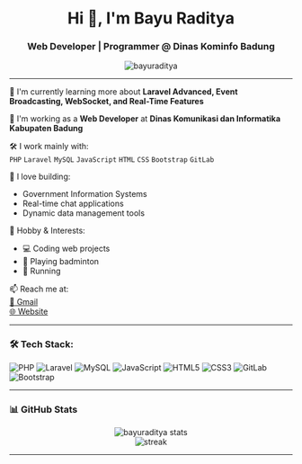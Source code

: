 <h1 align="center">Hi 👋, I'm Bayu Raditya</h1>
<h3 align="center">Web Developer | Programmer @ Dinas Kominfo Badung</h3>

<p align="center">
  <img src="https://komarev.com/ghpvc/?username=bayuraditya&label=Profile%20views&color=0e75b6&style=flat" alt="bayuraditya" />
</p>

---

🌱 I'm currently learning more about **Laravel Advanced, Event Broadcasting, WebSocket, and Real-Time Features**

💼 I'm working as a **Web Developer** at **Dinas Komunikasi dan Informatika Kabupaten Badung**

🛠 I work mainly with:  
`PHP` `Laravel` `MySQL` `JavaScript` `HTML` `CSS` `Bootstrap` `GitLab`

👯 I love building:  
- Government Information Systems  
- Real-time chat applications  
- Dynamic data management tools  

🎯 Hobby & Interests:  
- 💻 Coding web projects
- 🏸 Playing badminton   
- 🏃 Running

📫 Reach me at:  
[📧 Gmail](mailto:bayuraditya@gmail.com)  
[🌐 Website](https://bayuraditya.github.io)

---

### 🛠️ Tech Stack:
![PHP](https://img.shields.io/badge/PHP-777BB4?style=for-the-badge&logo=php&logoColor=white)
![Laravel](https://img.shields.io/badge/Laravel-FF2D20?style=for-the-badge&logo=laravel&logoColor=white)
![MySQL](https://img.shields.io/badge/MySQL-005C84?style=for-the-badge&logo=mysql&logoColor=white)
![JavaScript](https://img.shields.io/badge/JavaScript-F0DB4F?style=for-the-badge&logo=javascript&logoColor=black)
![HTML5](https://img.shields.io/badge/HTML5-E34C26?style=for-the-badge&logo=html5&logoColor=white)
![CSS3](https://img.shields.io/badge/CSS3-1572B6?style=for-the-badge&logo=css3&logoColor=white)
![GitLab](https://img.shields.io/badge/GitLab-FC6D26?style=for-the-badge&logo=gitlab&logoColor=white)
![Bootstrap](https://img.shields.io/badge/Bootstrap-563D7C?style=for-the-badge&logo=bootstrap&logoColor=white)

---

### 📊 GitHub Stats
<p align="center">
  <img src="https://github-readme-stats.vercel.app/api?username=bayuraditya&show_icons=true&theme=radical" alt="bayuraditya stats"/>
  <br/>
  <img src="https://github-readme-streak-stats.herokuapp.com/?user=bayuraditya&theme=radical" alt="streak"/>
</p>

---

<!--
**bayuraditya/bayuraditya** is a ✨ _special_ ✨ repository because its `README.md` appears on your GitHub profile.
-->
